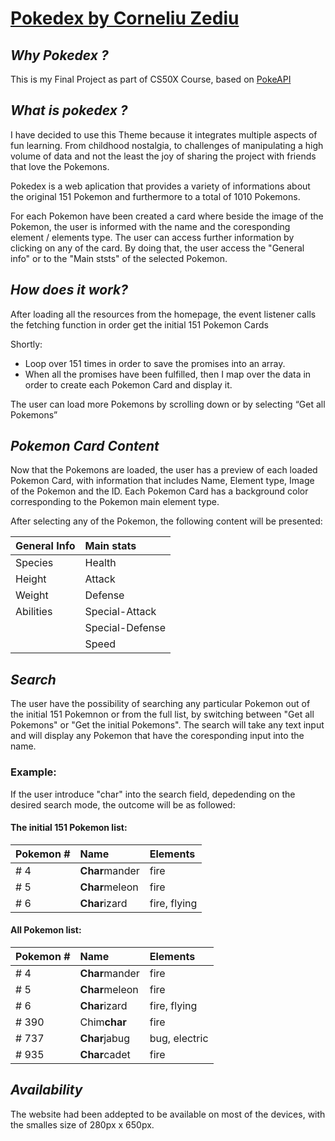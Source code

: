 # [Pokedex by Corneliu Zediu](http://liuze02.pythonanywhere.com/)
  
  ## _Why Pokedex ?_
This is my Final Project as part of CS50X Course, based on [PokeAPI](https://pokeapi.co/)
  
  ## _What is pokedex ?_

I have decided to use this Theme because it integrates multiple aspects of fun learning. From childhood nostalgia, to challenges of manipulating a high volume of data and 
not the least the joy of sharing the project with friends that love the Pokemons.  

Pokedex is a web aplication that provides a variety of informations about the original 151 Pokemon and furthermore to a total of 1010 Pokemons. 
  
For each Pokemon have been created a card where beside the image of the Pokemon, the user is informed with the name and the coresponding element / elements type. 
The user can access further information by clicking on any of the card. By doing that, the user access the "General info" or to the "Main ststs" of the selected Pokemon.

  ## _How does it work?_
After loading all the resources from the homepage, the event listener calls the fetching function in order get the initial 151 Pokemon Cards

Shortly:
  -  Loop over 151 times in order to save the promises into an array. 
  - When all the promises have been fulfilled, then I map over the data in order to create each Pokemon Card and display it.

The user can load more Pokemons by scrolling down or by selecting “Get all Pokemons”

  ## _Pokemon Card Content_

Now that the Pokemons are loaded, the user has a preview of each loaded Pokemon Card, with information that includes Name, Element type, Image of the Pokemon and the ID.  Each Pokemon Card has a background color corresponding to the Pokemon main element type. 

After selecting any of the Pokemon, the following content will be presented:

| General Info                               | Main stats |
|:---                                       |:---     |
| Species | Health |
| Height| Attack |
| Weight | Defense |
| Abilities | Special-Attack |
|  | Special-Defense |
|  | Speed |


  ## _Search_
  
  The user have the possibility of searching any particular Pokemon out of the initial 151 Pokemnon or from the full list, by switching between "Get all Pokemons" or "Get the initial Pokemons". The search will take any text input and will display any Pokemon that have the coresponding input into the name. 

  ### Example:
  If the user introduce "char" into the search field, depedending on the desired search mode, the outcome will be as followed:
  #### The initial 151 Pokemon list:
  |Pokemon #                        | Name | Elements|
|:---                                       |:---      |:---     |
| # 4 | **Char**mander | fire|
| # 5 | **Char**meleon | fire|
| # 6 | **Char**izard | fire, flying|

  #### All Pokemon list:
  |Pokemon #                        | Name | Elements|
|:---                                       |:---      |:---     |
| # 4 | **Char**mander | fire|
| # 5 | **Char**meleon | fire|
| # 6 | **Char**izard | fire, flying|
| # 390 | Chim**char** | fire|
| # 737 | **Char**jabug | bug, electric|
| # 935 | **Char**cadet | fire|


  ## _Availability_ 
  The website had been addepted to be available on most of the devices, with the smalles size of 280px x 650px.  


